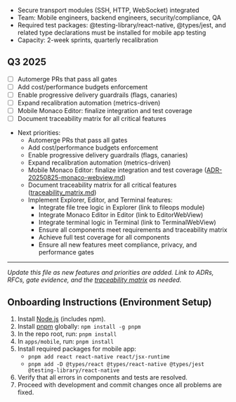 
- Secure transport modules (SSH, HTTP, WebSocket) integrated
- Team: Mobile engineers, backend engineers, security/compliance, QA
 - Required test packages: @testing-library/react-native, @types/jest, and related type declarations must be installed for mobile app testing
- Capacity: 2-week sprints, quarterly recalibration

## Q3 2025
- [ ] Automerge PRs that pass all gates
- [ ] Add cost/performance budgets enforcement
- [ ] Enable progressive delivery guardrails (flags, canaries)
- [ ] Expand recalibration automation (metrics-driven)
- [ ] Mobile Monaco Editor: finalize integration and test coverage
- [ ] Document traceability matrix for all critical features

- Next priorities:
	- Automerge PRs that pass all gates
	- Add cost/performance budgets enforcement
	- Enable progressive delivery guardrails (flags, canaries)
	- Expand recalibration automation (metrics-driven)
	- Mobile Monaco Editor: finalize integration and test coverage ([ADR-20250825-monaco-webview.md](../artifacts/adr/ADR-20250825-monaco-webview.md))
	- Document traceability matrix for all critical features ([traceability_matrix.md](traceability_matrix.md))
	- Implement Explorer, Editor, and Terminal features:
		- Integrate file tree logic in Explorer (link to fileops module)
		- Integrate Monaco Editor in Editor (link to EditorWebView)
		- Integrate terminal logic in Terminal (link to TerminalWebView)
		- Ensure all components meet requirements and traceability matrix
		- Achieve full test coverage for all components
		- Ensure all new features meet compliance, privacy, and performance gates

---

*Update this file as new features and priorities are added. Link to ADRs, RFCs, gate evidence, and the [traceability matrix](traceability_matrix.md) as needed.*

## Onboarding Instructions (Environment Setup)

1. Install [Node.js](https://nodejs.org/) (includes npm).
2. Install [pnpm](https://pnpm.io/) globally: `npm install -g pnpm`
3. In the repo root, run: `pnpm install`
4. In `apps/mobile`, run: `pnpm install`
5. Install required packages for mobile app:
   - `pnpm add react react-native react/jsx-runtime`
   - `pnpm add -D @types/react @types/react-native @types/jest @testing-library/react-native`
6. Verify that all errors in components and tests are resolved.
7. Proceed with development and commit changes once all problems are fixed.
